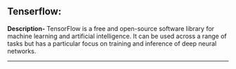 <!-- @format -->

<!--
In order to add a new tool, follow the given format

Make Sure you don't make any changes to the prewritten code

Format:

## Tool Name:

**Description-**
Add your description here.

<hr />

Refer to the example given below.
-->

## Tenserflow:

**Description-**
TensorFlow is a free and open-source software library for machine learning and artificial intelligence. It can be used across a range of tasks but has a particular focus on training and inference of deep neural networks.

<hr />

